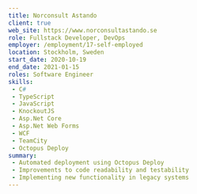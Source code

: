 ```yaml
---
title: Norconsult Astando
client: true
web_site: https://www.norconsultastando.se
role: Fullstack Developer, DevOps
employer: /employment/17-self-employed
location: Stockholm, Sweden
start_date: 2020-10-19
end_date: 2021-01-15
roles: Software Engineer
skills: 
 - C#
 - TypeScript
 - JavaScript
 - KnockoutJS
 - Asp.Net Core
 - Asp.Net Web Forms
 - WCF
 - TeamCity
 - Octopus Deploy
summary: 
 - Automated deployment using Octopus Deploy
 - Improvements to code readability and testability 
 - Implementing new functionality in legacy systems
---
```

